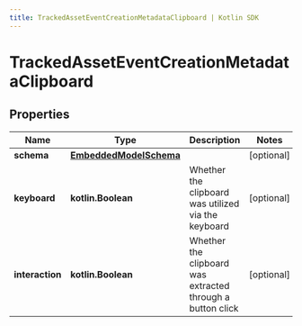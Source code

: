 ```yaml
---
title: TrackedAssetEventCreationMetadataClipboard | Kotlin SDK
---
```




# TrackedAssetEventCreationMetadataClipboard

## Properties
Name | Type | Description | Notes
------------ | ------------- | ------------- | -------------
**schema** | [**EmbeddedModelSchema**](EmbeddedModelSchema) |  |  [optional]
**keyboard** | **kotlin.Boolean** | Whether the clipboard was utilized via the keyboard |  [optional]
**interaction** | **kotlin.Boolean** | Whether the clipboard was extracted through a button click |  [optional]




